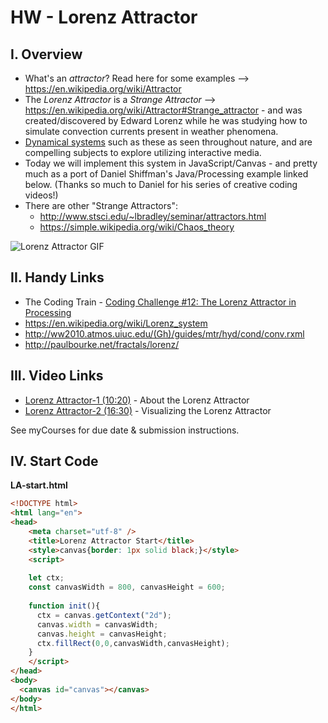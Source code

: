# HW - Lorenz Attractor

## I. Overview

- What's an *attractor*? Read here for some examples --> https://en.wikipedia.org/wiki/Attractor
- The *Lorenz Attractor* is a *Strange Attractor* --> https://en.wikipedia.org/wiki/Attractor#Strange_attractor - and was created/discovered by Edward Lorenz while he was studying how to simulate convection currents present in weather phenomena.
- [Dynamical systems](https://en.wikipedia.org/wiki/Dynamical_system) such as these as seen throughout nature, and are compelling subjects to explore utilizing interactive media.
- Today we will implement this system in JavaScript/Canvas - and pretty much as a port of Daniel Shiffman's Java/Processing example linked below. (Thanks so much to Daniel for his series of creative coding videos!)
- There are other "Strange Attractors":
  - http://www.stsci.edu/~lbradley/seminar/attractors.html
  - https://simple.wikipedia.org/wiki/Chaos_theory

![Lorenz Attractor GIF](./_images/HW-lorenz-example.gif)

## II. Handy Links
- The Coding Train - [Coding Challenge #12: The Lorenz Attractor in Processing](https://www.youtube.com/watch?v=f0lkz2gSsIk)
- https://en.wikipedia.org/wiki/Lorenz_system
- http://ww2010.atmos.uiuc.edu/(Gh)/guides/mtr/hyd/cond/conv.rxml
- http://paulbourke.net/fractals/lorenz/

## III. Video Links

- [Lorenz Attractor-1 (10:20)](https://video.rit.edu/Watch/about-lorenz-attractor) - About the Lorenz Attractor
- [Lorenz Attractor-2 (16:30)](https://video.rit.edu/Watch/visualizing-lorenz-attractor) - Visualizing the Lorenz Attractor

See myCourses for due date & submission instructions.

## IV. Start Code

**LA-start.html**

```html
<!DOCTYPE html>
<html lang="en">
<head>
	<meta charset="utf-8" />
	<title>Lorenz Attractor Start</title>
	<style>canvas{border: 1px solid black;}</style>
	<script>
	
	let ctx;
	const canvasWidth = 800, canvasHeight = 600;
	
	function init(){
	  ctx = canvas.getContext("2d");
	  canvas.width = canvasWidth;
	  canvas.height = canvasHeight;
	  ctx.fillRect(0,0,canvasWidth,canvasHeight);
	}
	</script>
</head>
<body>
  <canvas id="canvas"></canvas>
</body>
</html>
```
